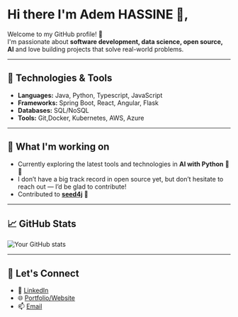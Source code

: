 # Hi there I'm Adem HASSINE 👋,

Welcome to my GitHub profile! 🚀  
I'm passionate about **software development, data science, open source, AI** and love building projects that solve real-world problems.  

---

## 🔧 Technologies & Tools
- **Languages:** Java, Python, Typescript, JavaScript  
- **Frameworks:** Spring Boot, React, Angular, Flask  
- **Databases:** SQL/NoSQL  
- **Tools:** Git,Docker, Kubernetes, AWS, Azure  

---

## 🌱 What I'm working on
- Currently exploring the latest tools and technologies in **AI with Python** 🤖🐍  
- I don’t have a big track record in open source yet, but don’t hesitate to reach out — I’d be glad to contribute!  
- Contributed to **[seed4j](https://github.com/seed4j/seed4j/issues/12038)** 🌱  

---

## 📈 GitHub Stats
![Your GitHub stats](https://github-readme-stats.vercel.app/api?username=adem-hassine&show_icons=true&theme=transparent)  

---

## 🤝 Let's Connect
- 💼 [LinkedIn](https://www.linkedin.com/in/adem-hassine-042a3a214/)
- 🌐 [Portfolio/Website](https://ademhassine.com)    
- 📫 [Email](mailto:adem.hassine.dev@gmail.com)  
